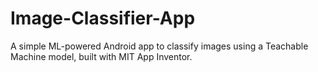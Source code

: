 # Image-Classifier-App
A simple ML-powered Android app to classify images using a Teachable Machine model, built with MIT App Inventor.
